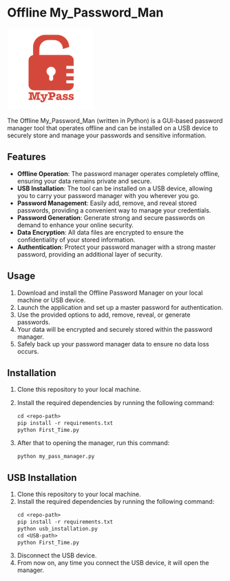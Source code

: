 # Offline My_Password_Man

![Password Manager](logo.png)

The Offline My_Password_Man (written in Python) is a GUI-based password manager tool that operates offline and can be installed on a USB device to securely store and manage your passwords and sensitive information.

## Features

- **Offline Operation**: The password manager operates completely offline, ensuring your data remains private and secure.
- **USB Installation**: The tool can be installed on a USB device, allowing you to carry your password manager with you wherever you go.
- **Password Management**: Easily add, remove, and reveal stored passwords, providing a convenient way to manage your credentials.
- **Password Generation**: Generate strong and secure passwords on demand to enhance your online security.
- **Data Encryption**: All data files are encrypted to ensure the confidentiality of your stored information.
- **Authentication**: Protect your password manager with a strong master password, providing an additional layer of security.

## Usage

1. Download and install the Offline Password Manager on your local machine or USB device.
2. Launch the application and set up a master password for authentication.
3. Use the provided options to add, remove, reveal, or generate passwords.
4. Your data will be encrypted and securely stored within the password manager.
5. Safely back up your password manager data to ensure no data loss occurs.

## Installation

1. Clone this repository to your local machine.
2. Install the required dependencies by running the following command:

   ```shell
   cd <repo-path>
   pip install -r requirements.txt
   python First_Time.py
3) After that to opening the manager, run this command:

   ```shell
   python my_pass_manager.py
   
## USB Installation 
1. Clone this repository to your local machine.
2. Install the required dependencies by running the following command:
   ```shell
   cd <repo-path>
   pip install -r requirements.txt
   python usb_installation.py
   cd <USB-path>
   python First_Time.py
3. Disconnect the USB device.
4. From now on, any time you connect the USB device, it will open the manager.
